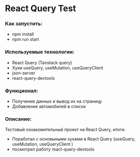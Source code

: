 # React Query Test

### Как запустить:

- npm install
- npm run start

### Используемые технологии:

- React Query (Tanstack query)
- Хуки useQuery, useMutation, useQueryClient
- json-server
- react-query-devtools

### Функционал:

- Получение данных и вывод их на страницу
- Добавление автомобилей в список

### Описание:

Тестовый ознакомительный проект на React Query, итоги:

- Поработал с основыными хуками в React Query (useQuery, useMutation, useQueryClient )
- посмотрел работу react-query-devtools


